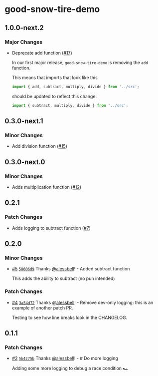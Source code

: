 # good-snow-tire-demo

## 1.0.0-next.2

### Major Changes

- Deprecate add function ([#17](https://github.com/alessbell/good-snow-tire-demo/pull/17))

  In our first major release, `good-snow-tire-demo` is removing the `add` function.

  This means that imports that look like this

  ```js
  import { add, subtract, multiply, divide } from '../src';
  ```

  should be updated to reflect this change:

  ```js
  import { subtract, multiply, divide } from '../src';
  ```

## 0.3.0-next.1

### Minor Changes

- Add division function ([#15](https://github.com/alessbell/good-snow-tire-demo/pull/15))

## 0.3.0-next.0

### Minor Changes

- Adds multiplication function ([#12](https://github.com/alessbell/good-snow-tire-demo/pull/12))

## 0.2.1

### Patch Changes

- Adds logging to subtract function ([#7](https://github.com/alessbell/good-snow-tire-demo/pull/7))

## 0.2.0

### Minor Changes

- [#5](https://github.com/alessbell/good-snow-tire-demo/pull/5) [`58606d9`](https://github.com/alessbell/good-snow-tire-demo/commit/58606d9c1333280edd7a81b50de4db578976ee2c) Thanks [@alessbell](https://github.com/alessbell)! - Added subtract function

  This adds the ability to subtract (no pun intended)

### Patch Changes

- [#4](https://github.com/alessbell/good-snow-tire-demo/pull/4) [`3a54d72`](https://github.com/alessbell/good-snow-tire-demo/commit/3a54d72eb38ba4a85917f0f82ec0c9cf35c51bba) Thanks [@alessbell](https://github.com/alessbell)! - Remove dev-only logging: this is an example of another patch PR.

  Testing to see how line breaks look in the CHANGELOG.

## 0.1.1

### Patch Changes

- [#2](https://github.com/alessbell/good-snow-tire-demo/pull/2) [`5b4275b`](https://github.com/alessbell/good-snow-tire-demo/commit/5b4275bc9d6347c45c7a528f08dfd946948f8901) Thanks [@alessbell](https://github.com/alessbell)! - # Do more logging

  Adding some more logging to debug a race condition 🏎
